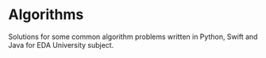 # Algorithms
Solutions for some common algorithm problems written in Python, Swift and Java for EDA University subject.
